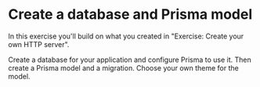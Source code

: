 # Create a database and Prisma model

In this exercise you'll build on what you created in "Exercise: Create your own HTTP server".

Create a database for your application and configure Prisma to use it. Then create a Prisma model and a migration. Choose your own theme for the model.